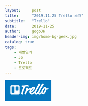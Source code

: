 ```yaml
---
layout:     post
title:      "2019.11.25 Trello 소개"
subtitle:   "Trello"
date:       2019-11-25
author:     gogoJH
header-img: img/home-bg-geek.jpg
catalog: true
tags:
    - 개발일기
    - JS
    - Trello
    - 프로젝트
---
```

![enter image description here](/img/logo.png)
<!--stackedit_data:
eyJoaXN0b3J5IjpbLTE5NTYzMDgxMTVdfQ==
-->
